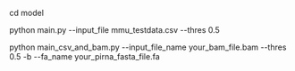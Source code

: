 cd model

python main.py --input_file mmu_testdata.csv --thres 0.5

python main_csv_and_bam.py --input_file_name your_bam_file.bam --thres 0.5 -b --fa_name your_pirna_fasta_file.fa

